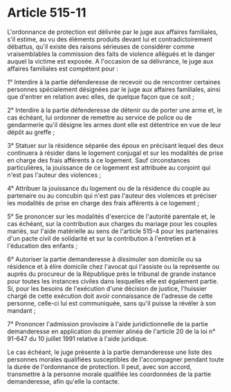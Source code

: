 # Article 515-11

L'ordonnance de protection est délivrée par le juge aux affaires familiales, s'il estime, au vu des éléments produits devant lui et contradictoirement débattus, qu'il existe des raisons sérieuses de considérer comme vraisemblables la commission des faits de violence allégués et le danger auquel la victime est exposée. A l'occasion de sa délivrance, le juge aux affaires familiales est compétent pour :

1° Interdire à la partie défenderesse de recevoir ou de rencontrer certaines personnes spécialement désignées par le juge aux affaires familiales, ainsi que d'entrer en relation avec elles, de quelque façon que ce soit ;

2° Interdire à la partie défenderesse de détenir ou de porter une arme et, le cas échéant, lui ordonner de remettre au service de police ou de gendarmerie qu'il désigne les armes dont elle est détentrice en vue de leur dépôt au greffe ;

3° Statuer sur la résidence séparée des époux en précisant lequel des deux continuera à résider dans le logement conjugal et sur les modalités de prise en charge des frais afférents à ce logement. Sauf circonstances particulières, la jouissance de ce logement est attribuée au conjoint qui n'est pas l'auteur des violences ;

4° Attribuer la jouissance du logement ou de la résidence du couple au partenaire ou au concubin qui n'est pas l'auteur des violences et préciser les modalités de prise en charge des frais afférents à ce logement ;

5° Se prononcer sur les modalités d'exercice de l'autorité parentale et, le cas échéant, sur la contribution aux charges du mariage pour les couples mariés, sur l'aide matérielle au sens de l'article 515-4 pour les partenaires d'un pacte civil de solidarité et sur la contribution à l'entretien et à l'éducation des enfants ;

6° Autoriser la partie demanderesse à dissimuler son domicile ou sa résidence et à élire domicile chez l'avocat qui l'assiste ou la représente ou auprès du procureur de la République près le tribunal de grande instance pour toutes les instances civiles dans lesquelles elle est également partie. Si, pour les besoins de l'exécution d'une décision de justice, l'huissier chargé de cette exécution doit avoir connaissance de l'adresse de cette personne, celle-ci lui est communiquée, sans qu'il puisse la révéler à son mandant ;

7° Prononcer l'admission provisoire à l'aide juridictionnelle de la partie demanderesse en application du premier alinéa de l'article 20 de la loi n° 91-647 du 10 juillet 1991 relative à l'aide juridique.

Le cas échéant, le juge présente à la partie demanderesse une liste des personnes morales qualifiées susceptibles de l'accompagner pendant toute la durée de l'ordonnance de protection. Il peut, avec son accord, transmettre à la personne morale qualifiée les coordonnées de la partie demanderesse, afin qu'elle la contacte.
